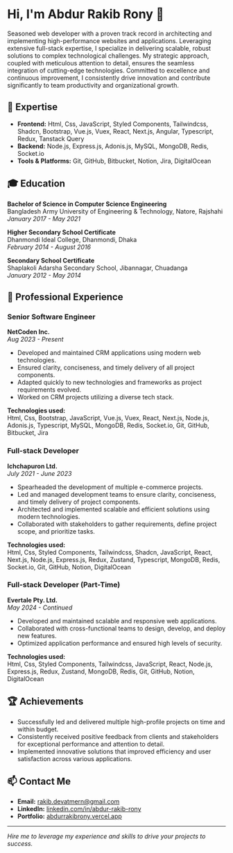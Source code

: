 # Hi, I'm Abdur Rakib Rony 👋

Seasoned web developer with a proven track record in architecting and implementing high-performance websites and applications. Leveraging extensive full-stack expertise, I specialize in delivering scalable, robust solutions to complex technological challenges. My strategic approach, coupled with meticulous attention to detail, ensures the seamless integration of cutting-edge technologies. Committed to excellence and continuous improvement, I consistently drive innovation and contribute significantly to team productivity and organizational growth.

## 🚀 Expertise

- **Frontend:** Html, Css, JavaScript, Styled Components, Tailwindcss, Shadcn, Bootstrap, Vue.js, Vuex, React, Next.js, Angular, Typescript, Redux, Tanstack Query
- **Backend:** Node.js, Express.js, Adonis.js, MySQL, MongoDB, Redis, Socket.io
- **Tools & Platforms:** Git, GitHub, Bitbucket, Notion, Jira, DigitalOcean

## 🎓 Education

**Bachelor of Science in Computer Science Engineering**  
Bangladesh Army University of Engineering & Technology, Natore, Rajshahi  
*January 2017 - May 2021*

**Higher Secondary School Certificate**  
Dhanmondi Ideal College, Dhanmondi, Dhaka  
*February 2014 - August 2016*

**Secondary School Certificate**  
Shaplakoli Adarsha Secondary School, Jibannagar, Chuadanga  
*January 2012 - May 2014*

## 💼 Professional Experience

### Senior Software Engineer
**NetCoden Inc.**  
*Aug 2023 - Present*

- Developed and maintained CRM applications using modern web technologies.
- Ensured clarity, conciseness, and timely delivery of all project components.
- Adapted quickly to new technologies and frameworks as project requirements evolved.
- Worked on CRM projects utilizing a diverse tech stack.

**Technologies used:**  
Html, Css, Bootstrap, JavaScript, Vue.js, Vuex, React, Next.js, Node.js, Adonis.js, Typescript, MySQL, MongoDB, Redis, Socket.io, Git, GitHub, Bitbucket, Jira

### Full-stack Developer
**Ichchapuron Ltd.**  
*July 2021 - June 2023*

- Spearheaded the development of multiple e-commerce projects.
- Led and managed development teams to ensure clarity, conciseness, and timely delivery of project components.
- Architected and implemented scalable and efficient solutions using modern technologies.
- Collaborated with stakeholders to gather requirements, define project scope, and prioritize tasks.

**Technologies used:**  
Html, Css, Styled Components, Tailwindcss, Shadcn, JavaScript, React, Next.js, Node.js, Express.js, Redux, Zustand, Typescript, MongoDB, Redis, Socket.io, Git, GitHub, Notion, DigitalOcean

### Full-stack Developer (Part-Time)
**Evertale Pty. Ltd.**  
*May 2024 - Continued*

- Developed and maintained scalable and responsive web applications.
- Collaborated with cross-functional teams to design, develop, and deploy new features.
- Optimized application performance and ensured high levels of security.

**Technologies used:**  
Html, Css, Styled Components, Tailwindcss, JavaScript, React, Node.js, Express.js, Redux, Zustand, MongoDB, Redis, Git, GitHub, Notion, DigitalOcean

## 🏆 Achievements

- Successfully led and delivered multiple high-profile projects on time and within budget.
- Consistently received positive feedback from clients and stakeholders for exceptional performance and attention to detail.
- Implemented innovative solutions that improved efficiency and user satisfaction across various applications.

## 📫 Contact Me

- **Email:** [rakib.devatmern@gmail.com](mailto:rakib.devatmern@gmail.com)
- **LinkedIn:** [linkedin.com/in/abdur-rakib-rony](https://www.linkedin.com/in/abdur-rakib-rony)
- **Portfolio:** [abdurrakibrony.vercel.app](http://abdurrakibrony.vercel.app/)

---

*Hire me to leverage my experience and skills to drive your projects to success.*
